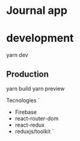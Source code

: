 # Journal app

# development
yarn dev

## Production
yarn build
yarn preview


Tecnologies
`
* Firebase
* react-router-dom
* react-redux
* reduxjs/toolkit
`